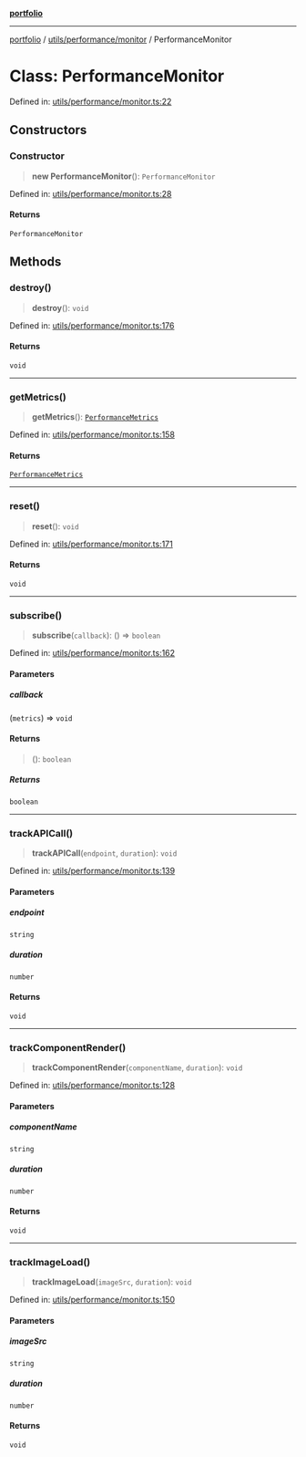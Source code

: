 [**portfolio**](../../../../README.md)

***

[portfolio](../../../../modules.md) / [utils/performance/monitor](../README.md) / PerformanceMonitor

# Class: PerformanceMonitor

Defined in: [utils/performance/monitor.ts:22](https://github.com/tnorlund/Portfolio/blob/902f459effab4b5764459083fda3644fa8c06fc8/portfolio/utils/performance/monitor.ts#L22)

## Constructors

### Constructor

> **new PerformanceMonitor**(): `PerformanceMonitor`

Defined in: [utils/performance/monitor.ts:28](https://github.com/tnorlund/Portfolio/blob/902f459effab4b5764459083fda3644fa8c06fc8/portfolio/utils/performance/monitor.ts#L28)

#### Returns

`PerformanceMonitor`

## Methods

### destroy()

> **destroy**(): `void`

Defined in: [utils/performance/monitor.ts:176](https://github.com/tnorlund/Portfolio/blob/902f459effab4b5764459083fda3644fa8c06fc8/portfolio/utils/performance/monitor.ts#L176)

#### Returns

`void`

***

### getMetrics()

> **getMetrics**(): [`PerformanceMetrics`](../interfaces/PerformanceMetrics.md)

Defined in: [utils/performance/monitor.ts:158](https://github.com/tnorlund/Portfolio/blob/902f459effab4b5764459083fda3644fa8c06fc8/portfolio/utils/performance/monitor.ts#L158)

#### Returns

[`PerformanceMetrics`](../interfaces/PerformanceMetrics.md)

***

### reset()

> **reset**(): `void`

Defined in: [utils/performance/monitor.ts:171](https://github.com/tnorlund/Portfolio/blob/902f459effab4b5764459083fda3644fa8c06fc8/portfolio/utils/performance/monitor.ts#L171)

#### Returns

`void`

***

### subscribe()

> **subscribe**(`callback`): () => `boolean`

Defined in: [utils/performance/monitor.ts:162](https://github.com/tnorlund/Portfolio/blob/902f459effab4b5764459083fda3644fa8c06fc8/portfolio/utils/performance/monitor.ts#L162)

#### Parameters

##### callback

(`metrics`) => `void`

#### Returns

> (): `boolean`

##### Returns

`boolean`

***

### trackAPICall()

> **trackAPICall**(`endpoint`, `duration`): `void`

Defined in: [utils/performance/monitor.ts:139](https://github.com/tnorlund/Portfolio/blob/902f459effab4b5764459083fda3644fa8c06fc8/portfolio/utils/performance/monitor.ts#L139)

#### Parameters

##### endpoint

`string`

##### duration

`number`

#### Returns

`void`

***

### trackComponentRender()

> **trackComponentRender**(`componentName`, `duration`): `void`

Defined in: [utils/performance/monitor.ts:128](https://github.com/tnorlund/Portfolio/blob/902f459effab4b5764459083fda3644fa8c06fc8/portfolio/utils/performance/monitor.ts#L128)

#### Parameters

##### componentName

`string`

##### duration

`number`

#### Returns

`void`

***

### trackImageLoad()

> **trackImageLoad**(`imageSrc`, `duration`): `void`

Defined in: [utils/performance/monitor.ts:150](https://github.com/tnorlund/Portfolio/blob/902f459effab4b5764459083fda3644fa8c06fc8/portfolio/utils/performance/monitor.ts#L150)

#### Parameters

##### imageSrc

`string`

##### duration

`number`

#### Returns

`void`
